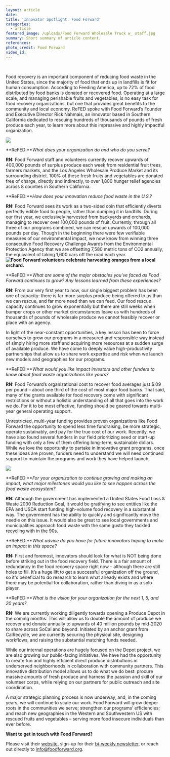 ```yaml
---
layout: article
date:
title: 'Innovator Spotlight: Food Forward'
categories:
  - article
featured_image: /uploads/Food Forward Wholesale Truck w_ staff.jpg
summary: Short summary of article content.
references:
photo_credit: Food Forward
video_id:
---
```


&nbsp;

Food recovery is an important component of reducing food waste in the United States, since the majority of food that ends up in landfills is fit for human consumption. According to Feeding America, up to 72% of food distributed by food banks is donated or recovered food. Operating at a large scale, and managing perishable fruits and vegetables, is no easy task for food recovery organizations, but one that provides great benefits to the community and local economy. ReFED spoke with Food Forward’s Founder and Executive Director Rick Nahmais, an innovator based in Southern California dedicated to rescuing hundreds of thousands of pounds of fresh produce each year, to learn more about this impressive and highly impactful organization.

![](/uploads/ricknahmias-photo.jpg)

**ReFED:***What does your organization do and who do you serve?*

**RN:** Food Forward staff and volunteers currently recover upwards of 400,000 pounds of surplus produce each week from residential fruit trees, farmers markets, and the Los Angeles Wholesale Produce Market and its surrounding district. 100% of these fresh fruits and vegetables are donated free of charge, directly and indirectly, to over 1,800 hunger relief agencies across 8 counties in Southern California.

**ReFED:***How does your innovation reduce food waste in the U.S.?*

**RN:** Food Forward sees its work as a two-sided coin that efficiently diverts perfectly edible food to people, rather than dumping it in landfills. During our first year, we exclusively harvested from backyards and orchards, managing to recover over 100,000 pounds of fruit. Currently, through all three of our programs combined, we can rescue upwards of 100,000 pounds per day. Though in the beginning there were few verifiable measures of our environmental impact, we now know from winning three consecutive Food Recovery Challenge Awards from the Environmental Protection Agency that we are offsetting 7,580 metric tons of CO2 annually, the equivalent of taking 1,600 cars off the road each year. **![Food Forward volunteers celebrate harvesting oranges from a local orchard.](/uploads/huntington-gardens---backyard-harvest-1.jpg)**

**ReFED:***What are some of the major obstacles you've faced as Food Forward continues to grow? Any lessons learned from these experiences?*

**RN:** From our very first year to now, our single biggest problem has been one of capacity: there is far more surplus produce being offered to us than we can rescue, and far more need than we can feed. Our food rescue capacity continues to grow exponentially but there are still weeks when bumper crops or other market circumstances leave us with hundreds of thousands of pounds of wholesale produce we cannot feasibly recover or place with an agency.

In light of the near-constant opportunities, a key lesson has been to force ourselves to grow our programs in a measured and responsible way instead of simply hiring more staff and acquiring more resources at a sudden surge of available produce. We have come to deeply value high-productivity partnerships that allow us to share work expertise and risk when we launch new models and geographies for our programs.

**ReFED:***What would you like impact investors and other funders to know about food waste organizations like yours?*

**RN:** Food Forward’s organizational cost to recover food averages just $.09 per pound – about one third of the cost of most major food banks. That said, many of the grants available for food recovery come with significant restrictions or without a holistic understanding of all that goes into the work we do. For it to be most effective, funding should be geared towards multi-year general operating support.

Unrestricted, multi-year funding provides proven organizations like Food Forward the opportunity to spend less time fundraising, be more strategic, operate sustainably, and pay for the true cost of our work. Recently, we have also found several funders in our field prioritizing seed or start-up funding with only a few of them offering long-term, sustainable dollars. While we love the opportunity to partake in innovative grant programs, once these ideas are proven, funders need to understand we will need continued support to maintain the programs and work they have helped launch.

![](/uploads/inglewood-distribution---food-forward-1.jpg)

**ReFED:***For your organization to continue growing and making an impact, what major milestones would you like to see happen across the food waste ecosystem?*

**RN:** Although the government has implemented a United States Food Loss & Waste 2030 Reduction Goal, it would be gratifying to see entities like the EPA and USDA start funding high-volume food recovery in a substantial way. The government has the ability to quickly and significantly move the needle on this issue. It would also be great to see local governments and municipalities approach food waste with the same gusto they tackled recycling with in the 90s.

**ReFED:***What advice do you have for future innovators hoping to make an impact in this space?*

**RN:** First and foremost, innovators should look for what is NOT being done before striking out in the food recovery field. There is a fair amount of redundancy in the food recovery space right now – although there are still holes to fill. It’s a huge lift to get a successful organization off the ground, so it's beneficial to do research to learn what already exists and where there may be potential for collaboration, rather than diving in as a solo player.

**ReFED:***What is the vision for your organization for the next 1, 5, and 20 years?*

**RN:** We are currently working diligently towards opening a Produce Depot in the coming months. This will allow us to double the amount of produce we recover and donate annually to upwards of 40 million pounds by mid-2020 to share across SoCal and beyond. Initiated by an anchor grant from CalRecycle, we are currently securing the physical site, designing workflows, and raising the substantial matching funds needed.

While our internal operations are hugely focused on the Depot project, we are also growing our public-facing initiatives. We have had the opportunity to create fun and highly efficient direct produce distributions in underserved neighborhoods in collaboration with community partners. This innovative distribution model allows us to do what we do best: procure massive amounts of fresh produce and harness the passion and skill of our volunteer corps, while relying on our partners for public outreach and site coordination.

A major strategic planning process is now underway, and, in the coming years, we will continue to scale our work. Food Forward will grow deeper roots in the communities we serve; strengthen our programs’ efficiencies; and reach new geographies in the Western and Southwestern US with rescued fruits and vegetables – serving more food insecure individuals than ever before.

**Want to get in touch with Food Forward?**

Please visit their [website](www.foodforward.org), sign-up for their [bi-weekly newsletter](foodforward.org/signup), or reach out directly to info@foodforward.org.
